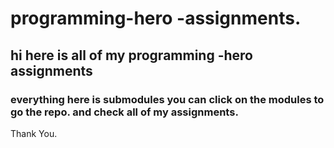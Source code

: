 # programming-hero -assignments.
## hi here is all of my programming -hero assignments 
### everything here is submodules you can click on the modules to go the repo. and check all of my assignments.
Thank You.